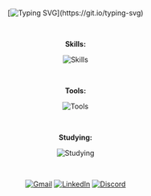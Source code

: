 <div align="center">

<br>

[![Typing SVG](https://readme-typing-svg.herokuapp.com/?font=Verdana&pause=1000&color=ffffff&size=40&center=true&vCenter=true&width=1000&lines=Oi%2C+eu+sou+o+Jefferson!;Full+Stack+Developer!)](https://git.io/typing-svg)


<br>

**Skills:**

![Skills](https://skillicons.dev/icons?i=html,css,javascript,typescript,react,next,tailwind,nodejs)

<br>

**Tools:**

![Tools](https://skillicons.dev/icons?i=vscode,git,vercel,docker,figma,github,discord,postman)

<br>

**Studying:**

![Studying](https://skillicons.dev/icons?i=gulp,jest,redux,nestjs,dart,flutter,firebase,java)

<br>

[![Gmail](https://img.shields.io/badge/-Gmail-%23333?style=for-the-badge&logo=gmail&logoColor=white)](mailto:contato@jefferson.dev)
[![LinkedIn](https://img.shields.io/badge/-LinkedIn-%23333?style=for-the-badge&logo=linkedin&logoColor=white)](https://www.linkedin.com/in/jeffersonkako)
[![Discord](https://img.shields.io/badge/Discord-%23333?style=for-the-badge&logo=discord&logoColor=white)](https://discordapp.com/channels/@me/1119920127509549107)

<br>

<!-- ![avatarkakogit](https://github.com/jeffersonkako/jeffersonkako/assets/104142117/976f39d0-ef13-4d11-b71e-0b2b0bb01a3d) -->


</div>
